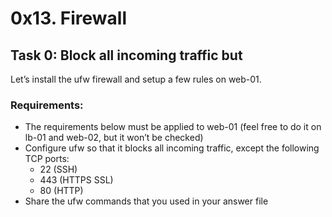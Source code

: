 # 0x13. Firewall

## Task 0: Block all incoming traffic but
Let’s install the ufw firewall and setup a few rules on web-01.

### Requirements:
- The requirements below must be applied to web-01 (feel free to do it on lb-01 and web-02, but it won’t be checked)
- Configure ufw so that it blocks all incoming traffic, except the following TCP ports:
    - 22 (SSH)
    - 443 (HTTPS SSL)
    - 80 (HTTP)
- Share the ufw commands that you used in your answer file